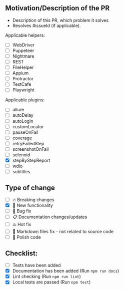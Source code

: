 ## Motivation/Description of the PR
- Description of this PR, which problem it solves
- Resolves #issueId (if applicable).

Applicable helpers:

- [ ] WebDriver
- [ ] Puppeteer
- [ ] Nightmare
- [ ] REST
- [ ] FileHelper
- [ ] Appium
- [ ] Protractor
- [ ] TestCafe
- [ ] Playwright

Applicable plugins:

- [ ] allure
- [ ] autoDelay
- [ ] autoLogin
- [ ] customLocator
- [ ] pauseOnFail
- [ ] coverage
- [ ] retryFailedStep
- [ ] screenshotOnFail
- [ ] selenoid
- [x] stepByStepReport
- [ ] wdio
- [ ] subtitles

## Type of change

- [ ] :fire: Breaking changes
- [x] :rocket: New functionality
- [ ] :bug: Bug fix
- [ ] :clipboard: Documentation changes/updates
- [ ] :hotsprings: Hot fix
- [ ] :hammer: Markdown files fix - not related to source code
- [ ] :nail_care: Polish code

## Checklist:

- [ ] Tests have been added
- [x] Documentation has been added (Run `npm run docs`)
- [x] Lint checking (Run `npm run lint`)
- [x] Local tests are passed (Run `npm test`)
